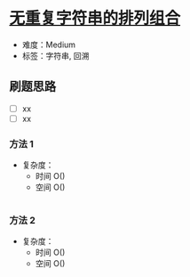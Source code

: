 # [无重复字符串的排列组合](https://leetcode-cn.com/problems/permutation-i-lcci/)

- 难度：Medium
- 标签：字符串, 回溯

## 刷题思路

- [ ] xx
- [ ] xx

### 方法 1

- 复杂度：
    - 时间 O()
    - 空间 O()

``` js

```

### 方法 2

- 复杂度：
    - 时间 O()
    - 空间 O()

``` js

```
